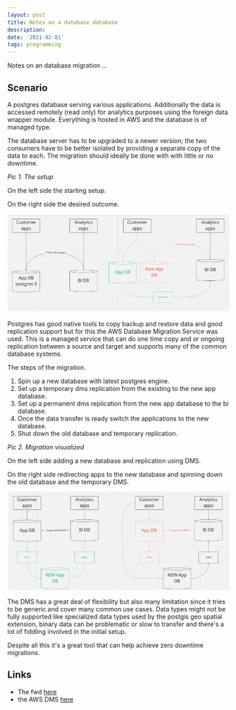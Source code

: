 ```yaml
---
layout: post
title: Notes on a database database
description: 
date: '2021-02-01'
tags: programming
---
```


Notes on an database migration ...

## Scenario


A postgres database serving various applications. Additionally the data is accessed remotely (read only) for analytics purposes using the foreign data wrapper module. Everything is hosted in AWS and the database is of managed type. 

The database server has to be upgraded to a newer version; the two consumers have to be better isolated by providing a separate copy of the data to each. The migration should ideally be done with with little or no downtime.

 
*Pic 1. The setup*

On the left side the starting setup. 

On the right side the desired outcome.

![placeholder](/public/2021/02/2021-02-01-db-migration1.png "migration1")


Postgres has good native tools to copy backup and restore data and good replication support but for this the AWS Database Migration Service was used. This is a managed service that can do one time copy and or ongoing replication between a source and target and supports many of the common database systems. 

The steps of the migration.

1) Spin up a new database with latest postgres engine.
2) Set up a temporary dms replication from the existing to the new app database.
3) Set up a permanent dms replication from the new app database to the bi database.
4) Once the data transfer is ready switch the applications to the new database.
5) Shut down the old database and temporary replication.


*Pic 2. Migration visualized*

On the left side adding a new database and replication using DMS. 

On the right side redirecting apps to the new database and spinning down the old database and the temporary DMS.

![placeholder](/public/2021/02/2021-02-01-db-migration2.png "migration2")

The DMS has a great deal of flexibility but also many limitation since it tries to be generic and cover many common use cases. Data types might not be fully supported like specialized data types used by the postgis geo spatial extension, binary data can be problematic or slow to transfer and there's a lot of fiddling involved in the initial setup. 

Despite all this it's a great tool that can help achieve zero downtime migrations.

## Links 

- The fwd [here](https://www.postgresql.org/docs/current/postgres-fdw.html)
- the AWS DMS [here](https://aws.amazon.com/dms/)


